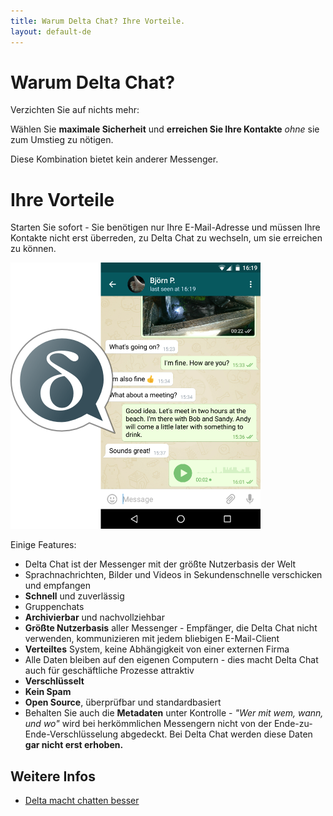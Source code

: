 ```yaml
---
title: Warum Delta Chat? Ihre Vorteile.
layout: default-de
---
```


# Warum Delta Chat?

<!-- Mit Delta Chat müssen Sie, anders als bei anderen Messengern, auch nichts Verzichten: -->
Verzichten Sie auf nichts mehr:

Wählen Sie **maximale Sicherheit** und **erreichen Sie Ihre Kontakte** _ohne_ sie zum Umstieg zu nötigen.

Diese Kombination bietet kein anderer Messenger.

# Ihre Vorteile

<!--
allg: positiv formulieren!

**Verzichten Sie auf nichts** - behalten Sie die Kontrolle über Ihre Daten und erreichen Sie dennoch alle Kontakte.

Verzichten Sie auf nichts - weder auf Datenschutz und Sicherheit noch darauf, alle Ihre Kontakte zu erreichen.

Bei _herkömmlichen_ Messengern müssen Sie entweder auf Datenschutz und 
Privatspähre verzichten _oder_ Sie verzichten darauf, einen
großteil Ihrer Kontakte zu erreichen.
Bei **Delta Chat** müssen Sie auf **nichts verzichten!**
-->

Starten  Sie sofort - Sie benötigen nur Ihre E-Mail-Adresse und müssen Ihre Kontakte nicht erst überreden, zu Delta Chat zu wechseln, um sie erreichen zu können.

![Screenshot](../public/images/features/start-img4.png)

Einige Features:

- Delta Chat ist der Messenger mit der größte Nutzerbasis der Welt
- Sprachnachrichten, Bilder und Videos in Sekundenschnelle verschicken und empfangen
- **Schnell** und zuverlässig
- Gruppenchats
- **Archivierbar** und nachvollziehbar
- **Größte Nutzerbasis** aller Messenger - Empfänger, die Delta Chat nicht verwenden, kommunizieren mit jedem bliebigen E-Mail-Client
- **Verteiltes** System, keine Abhängigkeit von einer externen Firma
- Alle Daten bleiben auf den eigenen Computern - dies macht Delta Chat auch für geschäftliche Prozesse attraktiv
- **Verschlüsselt**
- **Kein Spam**
- **Open Source**, überprüfbar und standardbasiert
- Behalten Sie auch die **Metadaten** unter Kontrolle - _"Wer mit wem, wann, und wo"_ wird bei
  herkömmlichen Messengern nicht von der Ende-zu-Ende-Verschlüsselung abgedeckt. 
  Bei Delta Chat werden diese Daten **gar nicht erst erhoben.**

## Weitere Infos

- [Delta macht chatten besser](delta-macht-chatten-besser)
